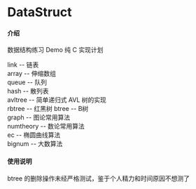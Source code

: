 # DataStruct

#### 介绍
数据结构练习 Demo 纯 C 实现计划  

link        -- 链表  
array       -- 伸缩数组  
queue       -- 队列  
hash        -- 散列表  
avltree     -- 简单递归式 AVL 树的实现  
rbtree      -- 红黑树
btree       -- B树  
graph       -- 图论常用算法  
numtheory   -- 数论常用算法  
ec          -- 椭圆曲线算法  
bignum      -- 大数算法

#### 使用说明
btree 的删除操作未经严格测试，鉴于个人精力和时间原因不想测了

